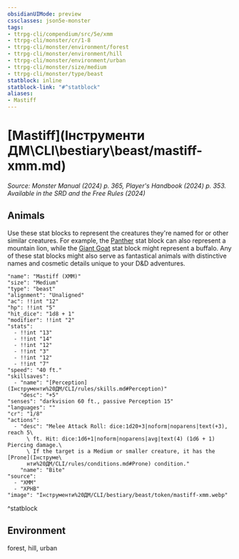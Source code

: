 ```yaml
---
obsidianUIMode: preview
cssclasses: json5e-monster
tags:
- ttrpg-cli/compendium/src/5e/xmm
- ttrpg-cli/monster/cr/1-8
- ttrpg-cli/monster/environment/forest
- ttrpg-cli/monster/environment/hill
- ttrpg-cli/monster/environment/urban
- ttrpg-cli/monster/size/medium
- ttrpg-cli/monster/type/beast
statblock: inline
statblock-link: "#^statblock"
aliases:
- Mastiff
---
```

# [Mastiff](Інструменти ДМ\CLI\bestiary\beast/mastiff-xmm.md)
*Source: Monster Manual (2024) p. 365, Player's Handbook (2024) p. 353. Available in the <span title='Systems Reference Document (5.2)'>SRD</span> and the Free Rules (2024)*  

## Animals

Use these stat blocks to represent the creatures they're named for or other similar creatures. For example, the [Panther](Інструменти%20ДМ/CLI/bestiary/beast/panther-xmm.md) stat block can also represent a mountain lion, while the [Giant Goat](Інструменти%20ДМ/CLI/bestiary/beast/giant-goat-xmm.md) stat block might represent a buffalo. Any of these stat blocks might also serve as fantastical animals with distinctive names and cosmetic details unique to your D&D adventures.

```statblock
"name": "Mastiff (XMM)"
"size": "Medium"
"type": "beast"
"alignment": "Unaligned"
"ac": !!int "12"
"hp": !!int "5"
"hit_dice": "1d8 + 1"
"modifier": !!int "2"
"stats":
  - !!int "13"
  - !!int "14"
  - !!int "12"
  - !!int "3"
  - !!int "12"
  - !!int "7"
"speed": "40 ft."
"skillsaves":
  - "name": "[Perception](Інструменти%20ДМ/CLI/rules/skills.md#Perception)"
    "desc": "+5"
"senses": "darkvision 60 ft., passive Perception 15"
"languages": ""
"cr": "1/8"
"actions":
  - "desc": "Melee Attack Roll: dice:1d20+3|noform|noparens|text(+3), reach 5\
      \ ft. Hit: dice:1d6+1|noform|noparens|avg|text(4) (1d6 + 1) Piercing damage.\
      \ If the target is a Medium or smaller creature, it has the [Prone](Інструме\
      нти%20ДМ/CLI/rules/conditions.md#Prone) condition."
    "name": "Bite"
"source":
  - "XMM"
  - "XPHB"
"image": "Інструменти%20ДМ/CLI/bestiary/beast/token/mastiff-xmm.webp"
```
^statblock

## Environment

forest, hill, urban